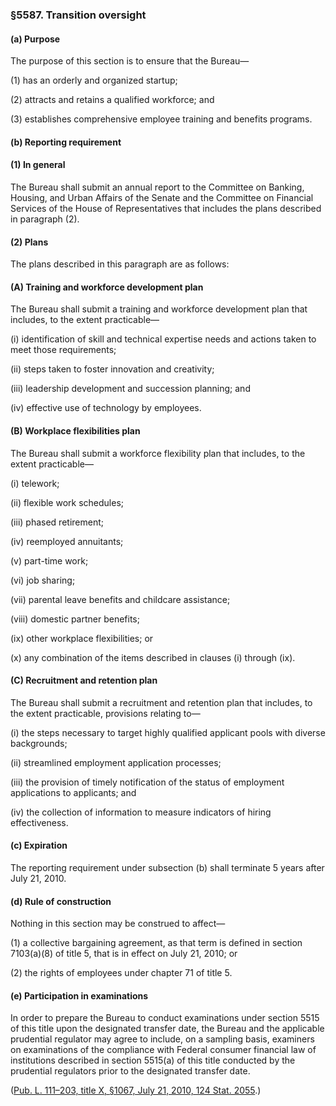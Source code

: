### §5587. Transition oversight ###

[]()

#### (a) Purpose ####

The purpose of this section is to ensure that the Bureau—

[]()

(1) has an orderly and organized startup;

[]()

(2) attracts and retains a qualified workforce; and

[]()

(3) establishes comprehensive employee training and benefits programs.

[]()

#### (b) Reporting requirement ####

[]()

#### (1) In general ####

The Bureau shall submit an annual report to the Committee on Banking, Housing, and Urban Affairs of the Senate and the Committee on Financial Services of the House of Representatives that includes the plans described in paragraph (2).

[]()

#### (2) Plans ####

The plans described in this paragraph are as follows:

[]()

#### (A) Training and workforce development plan ####

The Bureau shall submit a training and workforce development plan that includes, to the extent practicable—

[]()

(i) identification of skill and technical expertise needs and actions taken to meet those requirements;

[]()

(ii) steps taken to foster innovation and creativity;

[]()

(iii) leadership development and succession planning; and

[]()

(iv) effective use of technology by employees.

[]()

#### (B) Workplace flexibilities plan ####

The Bureau shall submit a workforce flexibility plan that includes, to the extent practicable—

[]()

(i) telework;

[]()

(ii) flexible work schedules;

[]()

(iii) phased retirement;

[]()

(iv) reemployed annuitants;

[]()

(v) part-time work;

[]()

(vi) job sharing;

[]()

(vii) parental leave benefits and childcare assistance;

[]()

(viii) domestic partner benefits;

[]()

(ix) other workplace flexibilities; or

[]()

(x) any combination of the items described in clauses (i) through (ix).

[]()

#### (C) Recruitment and retention plan ####

The Bureau shall submit a recruitment and retention plan that includes, to the extent practicable, provisions relating to—

[]()

(i) the steps necessary to target highly qualified applicant pools with diverse backgrounds;

[]()

(ii) streamlined employment application processes;

[]()

(iii) the provision of timely notification of the status of employment applications to applicants; and

[]()

(iv) the collection of information to measure indicators of hiring effectiveness.

[]()

#### (c) Expiration ####

The reporting requirement under subsection (b) shall terminate 5 years after July 21, 2010.

[]()

#### (d) Rule of construction ####

Nothing in this section may be construed to affect—

[]()

(1) a collective bargaining agreement, as that term is defined in section 7103(a)(8) of title 5, that is in effect on July 21, 2010; or

[]()

(2) the rights of employees under chapter 71 of title 5.

[]()

#### (e) Participation in examinations ####

In order to prepare the Bureau to conduct examinations under section 5515 of this title upon the designated transfer date, the Bureau and the applicable prudential regulator may agree to include, on a sampling basis, examiners on examinations of the compliance with Federal consumer financial law of institutions described in section 5515(a) of this title conducted by the prudential regulators prior to the designated transfer date.

([Pub. L. 111–203, title X, §1067, July 21, 2010, 124 Stat. 2055](/statviewer.htm?volume=124&page=2055).)